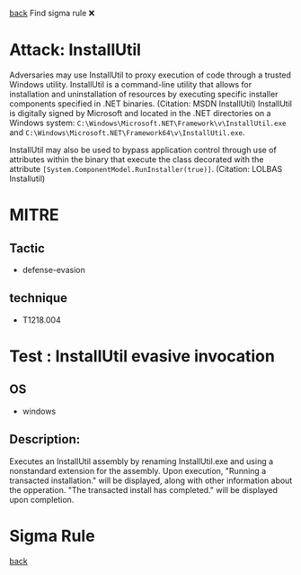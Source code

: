 
[back](../index.md)
Find sigma rule :x: 

# Attack: InstallUtil 

Adversaries may use InstallUtil to proxy execution of code through a trusted Windows utility. InstallUtil is a command-line utility that allows for installation and uninstallation of resources by executing specific installer components specified in .NET binaries. (Citation: MSDN InstallUtil) InstallUtil is digitally signed by Microsoft and located in the .NET directories on a Windows system: <code>C:\Windows\Microsoft.NET\Framework\v<version>\InstallUtil.exe</code> and <code>C:\Windows\Microsoft.NET\Framework64\v<version>\InstallUtil.exe</code>.

InstallUtil may also be used to bypass application control through use of attributes within the binary that execute the class decorated with the attribute <code>[System.ComponentModel.RunInstaller(true)]</code>. (Citation: LOLBAS Installutil)

# MITRE
## Tactic
  - defense-evasion


## technique
  - T1218.004


# Test : InstallUtil evasive invocation
## OS
  - windows


## Description:
Executes an InstallUtil assembly by renaming InstallUtil.exe and using a nonstandard extension for the assembly. Upon execution, "Running a transacted installation."
will be displayed, along with other information about the opperation. "The transacted install has completed." will be displayed upon completion.


# Sigma Rule


[back](../index.md)
